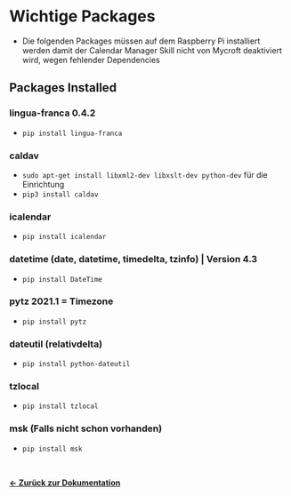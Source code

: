 # Wichtige Packages <br>
* Die folgenden Packages müssen auf dem Raspberry Pi installiert werden damit der Calendar Manager Skill nicht von Mycroft deaktiviert wird, wegen fehlender Dependencies


## Packages Installed
### lingua-franca 0.4.2
* `pip install lingua-franca`
### caldav 
* `sudo apt-get install libxml2-dev libxslt-dev python-dev` für die Einrichtung <br>
* `pip3 install caldav`

### icalendar 
* `pip install icalendar`

### datetime (date, datetime, timedelta, tzinfo) | Version 4.3
* `pip install DateTime`

### pytz 2021.1 = Timezone
* `pip install pytz`


### dateutil (relativdelta)
* `pip install python-dateutil`

### tzlocal
* `pip install tzlocal`

### msk (Falls nicht schon vorhanden)
* `pip install msk`

<br>

[**<- Zurück zur Dokumentation**](./Dokumentation.md) 